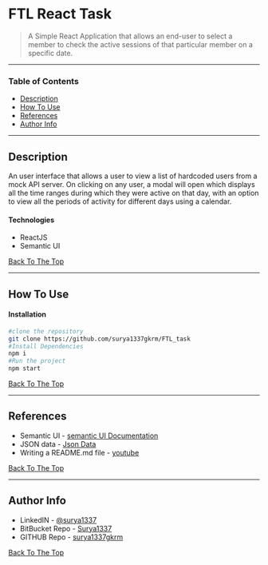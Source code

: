 # FTL React Task

> A Simple React Application that allows an end-user to select a member to check the active sessions of that particular member on a specific date.

---

### Table of Contents

- [Description](#description)
- [How To Use](#how-to-use)
- [References](#references)
- [Author Info](#author-info)

---

## Description

An user interface that allows a user to view a list of hardcoded
users from a mock API server. On clicking on any user, a modal will open which displays
all the time ranges during which they were active on that day, with an option to view all the
periods of activity for different days using a calendar.

#### Technologies

- ReactJS
- Semantic UI

[Back To The Top](#ftl-react-task)

---

## How To Use

#### Installation

```bash
#clone the repository
git clone https://github.com/surya1337gkrm/FTL_task
#Install Dependencies
npm i
#Run the project
npm start
```

[Back To The Top](#ftl-react-task)

---

## References

- Semantic UI - [semantic UI Documentation](https://semantic-ui.com/introduction/getting-started.html)
- JSON data - [Json Data](https://drive.google.com/open?id=1xZa3UoXZ3uj2j0Q7653iBp1NrT0gKj0Y)
- Writing a README.md file - [youtube](https://www.youtube.com/watch?v=eVGEea7adDM&t=333s)

[Back To The Top](#ftl-react-task)

---

## Author Info

- LinkedIN - [@surya1337](https://www.linkedin.com/in/surya1337/)
- BitBucket Repo - [Surya1337](https://bitbucket.org/dashboard/repositories)
- GITHUB Repo - [surya1337gkrm](https://github.com/surya1337gkrm)

[Back To The Top](#ftl-react-task)
